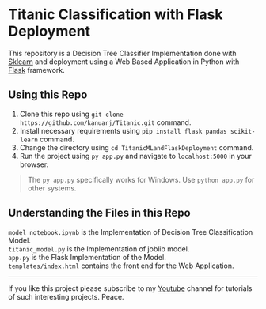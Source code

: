 # Titanic Classification with Flask Deployment

This repository is a Decision Tree Classifier Implementation done with <a href="https://github.com/scikit-learn/scikit-learn">Sklearn</a> and deployment using a Web Based Application in Python with <a href="https://github.com/pallets/flask">Flask</a> framework.

## Using this Repo

1. Clone this repo using `git clone https://github.com/kanuarj/Titanic.git` command.
2. Install necessary requirements using `pip install flask pandas scikit-learn` command.
3. Change the directory using ```cd TitanicMLandFlaskDeployment``` command.
4. Run the project using `py app.py` and navigate to `localhost:5000` in your browser.

> The `py app.py` specifically works for Windows. Use `python app.py` for other systems.

## Understanding the Files in this Repo

`model_notebook.ipynb` is the Implementation of Decision Tree Classification Model.<br>
`titanic_model.py` is the Implementation of joblib model.<br>
`app.py` is the Flask Implementation of the Model.<br>
`templates/index.html` contains the front end for the Web Application.

<hr>
If you like this project please subscribe to my <a href="https://www.youtube.com/c/RaunakJoshi">Youtube</a> channel for tutorials of such interesting projects. Peace.
